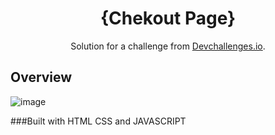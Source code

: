 


<h1 align="center">{Chekout Page}</h1>

<div align="center">
   Solution for a challenge from  <a href="http://devchallenges.io" target="_blank">Devchallenges.io</a>.
</div>



<!-- OVERVIEW -->

## Overview

![image](https://user-images.githubusercontent.com/120296952/222908082-a72326f5-da37-4280-82e9-221f21085fcb.png)


###Built with
HTML CSS and JAVASCRIPT


